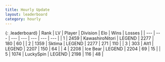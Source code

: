 ```yaml
---
title: Hourly Update
layout: leaderboard
category: hourly
---
```


{: .leaderboard}
| Rank | LV | Player | Division | Elo | Wins | Losses |
| --- | --- | --- | --- | --- | --- | --- |
| <span data-change="0">1</span> | 2459 | <span title="ID: 164871">KawashiroNitori</span> | LEGEND | <span data-change="0">2277</span> | <span data-change="0">180</span> | <span data-change="0">60</span> |
| <span data-change="0">2</span> | 1359 | <span title="ID: 353063">Sktima</span> | LEGEND | <span data-change="0">2277</span> | <span data-change="0">271</span> | <span data-change="0">110</span> |
| <span data-change="0">3</span> | 303 | <span title="ID: 443550">Alt1</span> | LEGEND | <span data-change="0">2207</span> | <span data-change="0">150</span> | <span data-change="0">64</span> |
| <span data-change="0">4</span> | 2208 | <span title="ID: 417840">Ice Bear</span> | LEGEND | <span data-change="0">2204</span> | <span data-change="0">69</span> | <span data-change="0">15</span> |
| <span data-change="0">5</span> | 1074 | <span title="ID: 498412">LuckySpin</span> | LEGEND | <span data-change="0">2198</span> | <span data-change="0">116</span> | <span data-change="0">48</span> |